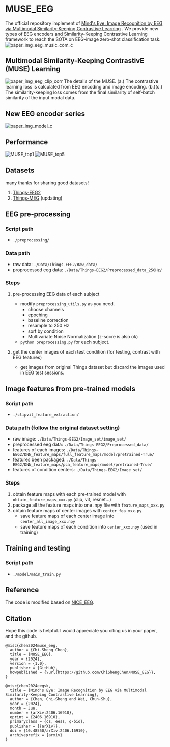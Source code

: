 # MUSE_EEG
The official repository implement of [Mind's Eye: Image Recognition by EEG via Multimodal Similarity-Keeping Contrastive Learning](https://arxiv.org/abs/2406.16910) . 
We provide new types of EEG encoders and Similarity-Keeping Contrastive Learning framework to reach the SOTA on EEG-image zero-shot classification task.
![paper_img_eeg_music_com_c](https://github.com/ChiShengChen/MUSE_EEG/assets/22126443/5099f629-4461-4455-99e2-220f6c9cedf2)

## Multimodal Similarity-Keeping ContrastivE (MUSE) Learning
![paper_img_eeg_clip_corr](https://github.com/ChiShengChen/MUSE_EEG/assets/22126443/21cf141e-39f8-4344-9006-5b22a7d6266a)
The details of the MUSE. (a.) The contrastive learning loss is calculated from EEG
encoding and image encoding. (b.)(c.) The similarity-keeping loss comes from the final similarity of
self-batch similarity of the input modal data.
## New EEG encoder series
![paper_img_model_c](https://github.com/ChiShengChen/MUSE_EEG/assets/22126443/bd584de7-87e1-486e-8344-0b88f8301fda)

## Performance
![MUSE_top1](https://github.com/ChiShengChen/MUSE_EEG/assets/22126443/42c02c49-9f00-4729-89d9-8235b6051a41)
![MUSE_top5](https://github.com/ChiShengChen/MUSE_EEG/assets/22126443/b4f458c2-4003-4ed5-9cd8-91731e4e8a59)


## Datasets
many thanks for sharing good datasets!
1. [Things-EEG2](https://www.sciencedirect.com/science/article/pii/S1053811922008758?via%3Dihub)
2. [Things-MEG](https://elifesciences.org/articles/82580) (updating)

## EEG pre-processing
### Script path
- `./preprocessing/`
### Data path 
- raw data: `./Data/Things-EEG2/Raw_data/`
- proprocessed eeg data: `./Data/Things-EEG2/Preprocessed_data_250Hz/`
### Steps
1. pre-processing EEG data of each subject
   - modify `preprocessing_utils.py` as you need.
     - choose channels
     - epoching
     - baseline correction
     - resample to 250 Hz
     - sort by condition
     - Multivariate Noise Normalization (z-socre is also ok)
   - `python preprocessing.py` for each subject. 

2. get the center images of each test condition (for testing, contrast with EEG features)
   - get images from original Things dataset but discard the images used in EEG test sessions.
  
## Image features from pre-trained models
### Script path
- `./clipvit_feature_extraction/`
### Data path (follow the original dataset setting)
- raw image: `./Data/Things-EEG2/Image_set/image_set/`
- preprocessed eeg data: `./Data/Things-EEG2/Preprocessed_data/`
- features of each images: `./Data/Things-EEG2/DNN_feature_maps/full_feature_maps/model/pretrained-True/`
- features been packaged: `./Data/Things-EEG2/DNN_feature_maps/pca_feature_maps/model/pretrained-True/`
- features of condition centers: `./Data/Things-EEG2/Image_set/`
### Steps
1. obtain feature maps with each pre-trained model with `obtain_feature_maps_xxx.py` (clip, vit, resnet...)
2. package all the feature maps into one .npy file with `feature_maps_xxx.py`
3. obtain feature maps of center images with `center_fea_xxx.py`
   - save feature maps of each center image into `center_all_image_xxx.npy`
   - save feature maps of each condition into `center_xxx.npy` (used in training)

## Training and testing
### Script path
- `./model/main_train.py`

## Reference
The code is modified based on [NICE_EEG](https://github.com/eeyhsong/NICE-EEG).

## Citation
Hope this code is helpful. I would appreciate you citing us in your paper, and the github.
```
@misc{chen2024muse_eeg,
  author = {Chi-Sheng Chen},
  title = {MUSE_EEG},
  year = {2024},
  version = {1.0},
  publisher = {GitHub},
  howpublished = {\url{https://github.com/ChiShengChen/MUSE_EEG}},
}

```
```
@misc{chen2024eegsk,
  title = {Mind's Eye: Image Recognition by EEG via Multimodal Similarity-Keeping Contrastive Learning},
  author = {Chen, Chi-Sheng and Wei, Chun-Shu},
  year = {2024},
  month = Jun,
  number = {arXiv:2406.16910},
  eprint = {2406.16910},
  primaryclass = {cs, eess, q-bio},
  publisher = {{arXiv}},
  doi = {10.48550/arXiv.2406.16910},
  archiveprefix = {arxiv}
}
```
